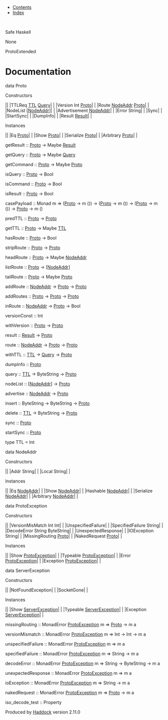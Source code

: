 -   [Contents](index.html)
-   [Index](doc-index.html)

 

Safe Haskell

None

ProtoExtended

Documentation
=============

data Proto

Constructors

||
|TTLReq [TTL](ProtoExtended.html#t:TTL) [Query](Data-MemTimeState.html#t:Query)| |
|Version Int [Proto](ProtoExtended.html#t:Proto)| |
|Route [NodeAddr](ProtoExtended.html#t:NodeAddr) [Proto](ProtoExtended.html#t:Proto)| |
|NodeList [[NodeAddr](ProtoExtended.html#t:NodeAddr)]| |
|Advertisement [NodeAddr](ProtoExtended.html#t:NodeAddr)| |
|Error String| |
|Sync| |
|StartSync| |
|DumpInfo| |
|Result [Result](Data-MemTimeState.html#t:Result)| |

Instances

||
|Eq [Proto](ProtoExtended.html#t:Proto)| |
|Show [Proto](ProtoExtended.html#t:Proto)| |
|Serialize [Proto](ProtoExtended.html#t:Proto)| |
|Arbitrary [Proto](ProtoExtended.html#t:Proto)| |

getResult :: [Proto](ProtoExtended.html#t:Proto) -\> Maybe [Result](Data-MemTimeState.html#t:Result)

getQuery :: [Proto](ProtoExtended.html#t:Proto) -\> Maybe [Query](Data-MemTimeState.html#t:Query)

getCommand :: [Proto](ProtoExtended.html#t:Proto) -\> Maybe [Proto](ProtoExtended.html#t:Proto)

isQuery :: [Proto](ProtoExtended.html#t:Proto) -\> Bool

isCommand :: [Proto](ProtoExtended.html#t:Proto) -\> Bool

isResult :: [Proto](ProtoExtended.html#t:Proto) -\> Bool

casePayload :: Monad m =\> ([Proto](ProtoExtended.html#t:Proto) -\> m ()) -\> ([Proto](ProtoExtended.html#t:Proto) -\> m ()) -\> ([Proto](ProtoExtended.html#t:Proto) -\> m ()) -\> [Proto](ProtoExtended.html#t:Proto) -\> m ()

predTTL :: [Proto](ProtoExtended.html#t:Proto) -\> [Proto](ProtoExtended.html#t:Proto)

getTTL :: [Proto](ProtoExtended.html#t:Proto) -\> Maybe [TTL](ProtoExtended.html#t:TTL)

hasRoute :: [Proto](ProtoExtended.html#t:Proto) -\> Bool

stripRoute :: [Proto](ProtoExtended.html#t:Proto) -\> [Proto](ProtoExtended.html#t:Proto)

headRoute :: [Proto](ProtoExtended.html#t:Proto) -\> Maybe [NodeAddr](ProtoExtended.html#t:NodeAddr)

listRoute :: [Proto](ProtoExtended.html#t:Proto) -\> [[NodeAddr](ProtoExtended.html#t:NodeAddr)]

tailRoute :: [Proto](ProtoExtended.html#t:Proto) -\> Maybe [Proto](ProtoExtended.html#t:Proto)

addRoute :: [NodeAddr](ProtoExtended.html#t:NodeAddr) -\> [Proto](ProtoExtended.html#t:Proto) -\> [Proto](ProtoExtended.html#t:Proto)

addRoutes :: [Proto](ProtoExtended.html#t:Proto) -\> [Proto](ProtoExtended.html#t:Proto) -\> [Proto](ProtoExtended.html#t:Proto)

inRoute :: [NodeAddr](ProtoExtended.html#t:NodeAddr) -\> [Proto](ProtoExtended.html#t:Proto) -\> Bool

versionConst :: Int

withVersion :: [Proto](ProtoExtended.html#t:Proto) -\> [Proto](ProtoExtended.html#t:Proto)

result :: [Result](Data-MemTimeState.html#t:Result) -\> [Proto](ProtoExtended.html#t:Proto)

route :: [NodeAddr](ProtoExtended.html#t:NodeAddr) -\> [Proto](ProtoExtended.html#t:Proto) -\> [Proto](ProtoExtended.html#t:Proto)

withTTL :: [TTL](ProtoExtended.html#t:TTL) -\> [Query](Data-MemTimeState.html#t:Query) -\> [Proto](ProtoExtended.html#t:Proto)

dumpInfo :: [Proto](ProtoExtended.html#t:Proto)

query :: [TTL](ProtoExtended.html#t:TTL) -\> ByteString -\> [Proto](ProtoExtended.html#t:Proto)

nodeList :: [[NodeAddr](ProtoExtended.html#t:NodeAddr)] -\> [Proto](ProtoExtended.html#t:Proto)

advertise :: [NodeAddr](ProtoExtended.html#t:NodeAddr) -\> [Proto](ProtoExtended.html#t:Proto)

insert :: ByteString -\> ByteString -\> [Proto](ProtoExtended.html#t:Proto)

delete :: [TTL](ProtoExtended.html#t:TTL) -\> ByteString -\> [Proto](ProtoExtended.html#t:Proto)

sync :: [Proto](ProtoExtended.html#t:Proto)

startSync :: [Proto](ProtoExtended.html#t:Proto)

type TTL = Int

data NodeAddr

Constructors

||
|Addr String| |
|Local String| |

Instances

||
|Eq [NodeAddr](ProtoExtended.html#t:NodeAddr)| |
|Show [NodeAddr](ProtoExtended.html#t:NodeAddr)| |
|Hashable [NodeAddr](ProtoExtended.html#t:NodeAddr)| |
|Serialize [NodeAddr](ProtoExtended.html#t:NodeAddr)| |
|Arbitrary [NodeAddr](ProtoExtended.html#t:NodeAddr)| |

data ProtoException

Constructors

||
|VersionMisMatch Int Int| |
|UnspecifiedFailure| |
|SpecifiedFailure String| |
|DecodeError String ByteString| |
|UnexpectedResponse| |
|IOException String| |
|MissingRouting [Proto](ProtoExtended.html#t:Proto)| |
|NakedRequest [Proto](ProtoExtended.html#t:Proto)| |

Instances

||
|Show [ProtoException](ProtoExtended.html#t:ProtoException)| |
|Typeable [ProtoException](ProtoExtended.html#t:ProtoException)| |
|Error [ProtoException](ProtoExtended.html#t:ProtoException)| |
|Exception [ProtoException](ProtoExtended.html#t:ProtoException)| |

data ServerException

Constructors

||
|NotFoundException| |
|SocketGone| |

Instances

||
|Show [ServerException](ProtoExtended.html#t:ServerException)| |
|Typeable [ServerException](ProtoExtended.html#t:ServerException)| |
|Exception [ServerException](ProtoExtended.html#t:ServerException)| |

missingRouting :: MonadError [ProtoException](ProtoExtended.html#t:ProtoException) m =\> [Proto](ProtoExtended.html#t:Proto) -\> m a

versionMismatch :: MonadError [ProtoException](ProtoExtended.html#t:ProtoException) m =\> Int -\> Int -\> m a

unspecifiedFailure :: MonadError [ProtoException](ProtoExtended.html#t:ProtoException) m =\> m a

specifiedFailure :: MonadError [ProtoException](ProtoExtended.html#t:ProtoException) m =\> String -\> m a

decodeError :: MonadError [ProtoException](ProtoExtended.html#t:ProtoException) m =\> String -\> ByteString -\> m a

unexpectedResponse :: MonadError [ProtoException](ProtoExtended.html#t:ProtoException) m =\> m a

ioException :: MonadError [ProtoException](ProtoExtended.html#t:ProtoException) m =\> String -\> m a

nakedRequest :: MonadError [ProtoException](ProtoExtended.html#t:ProtoException) m =\> [Proto](ProtoExtended.html#t:Proto) -\> m a

iso\_decode\_test :: Property

Produced by [Haddock](http://www.haskell.org/haddock/) version 2.11.0
